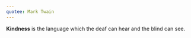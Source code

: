 ```yaml
---
quotee: Mark Twain
---
```

**Kindness** is the language which the deaf can hear and the blind can see.